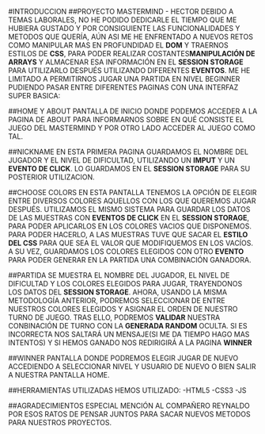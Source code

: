 
#INTRODUCCION
##PROYECTO MASTERMIND - HECTOR
DEBIDO A TEMAS LABORALES, NO HE PODIDO DEDICARLE EL TIEMPO QUE ME HUBIERA GUSTADO Y POR CONSIGUIENTE LAS FUNCIONALIDADES Y METODOS QUE QUERÍA, AÚN ASI ME HE ENFRENTADO A NUEVOS RETOS COMO MANIPULAR MAS EN PROFUNDIDAD EL **DOM** Y TRAERNOS ESTILOS DE **CSS**, PARA PODER REALIZAR COSTANTES**MANIPULACIÓN DE ARRAYS** Y ALMACENAR ESA INFORMACIÓN EN EL **SESSION STORAGE** PARA UTILIZARLO DESPUÉS UTILIZANDO DIFERENTES **EVENTOS**.
ME HE LIMITADO A PERMITIRNOS JUGAR UNA PARTIDA EN NIVEL BEGINNER PUDIENDO PASAR ENTRE DIFERENTES PAGINAS CON UNA INTERFAZ SUPER BASICA:


##HOME Y ABOUT
PANTALLA DE INICIO DONDE PODEMOS ACCEDER A LA PAGINA DE ABOUT PARA INFORMARNOS SOBRE EN QUÉ CONSISTE EL JUEGO DEL MASTERMIND Y POR OTRO LADO ACCEDER AL JUEGO COMO TAL.

##NICKNAME
EN ESTA PRIMERA PAGINA GUARDAMOS EL NOMBRE DEL JUGADOR Y EL NIVEL DE DIFICULTAD, UTILIZANDO UN **IMPUT** Y UN **EVENTO DE CLICK**. LO GUARDAMOS EN EL **SESSION STORAGE** PARA SU POSTERIOR UTILIZACION.

##CHOOSE COLORS
EN ESTA PANTALLA TENEMOS LA OPCIÓN DE ELEGIR ENTRE DIVERSOS COLORES AQUELLOS CON LOS QUE QUEREMOS JUGAR DESPUÉS. UTILIZAMOS EL MISMO SISTEMA PARA GUARDAR LOS DATOS DE LAS MUESTRAS CON **EVENTOS DE CLICK** EN EL **SESSION STORAGE**, PARA PODER APLICARLOS EN LOS COLORES VACIOS QUE DISPONEMOS. PARA PODER HACERLO, A LAS MUESTRAS TUVE QUE SACAR EL **ESTILO DEL CSS** PARA QUE SEA EL VALOR QUE MODIFIQUEMOS EN LOS VACÍOS. A SU VEZ, GUARDAMOS LOS COLORES ELEGIDOS CON OTRO **EVENTO** PARA PODER GENERAR EN LA PARTIDA UNA COMBINACIÓN GANADORA.

##PARTIDA
SE MUESTRA EL NOMBRE DEL JUGADOR, EL NIVEL DE DIFICULTAD Y LOS COLORES ELEGIDOS PARA JUGAR, TRAYENDONOS LOS DATOS DEL **SESSION STORAGE**. AHORA, USANDO LA MISMA METODOLOGÍA ANTERIOR, PODREMOS SELECCIONAR DE ENTRE NUESTROS COLORES ELEGIDOS Y ASIGNAR EL ORDEN DE NUESTRO TURNO DE JUEGO. TRAS ELLO, PODREMOS **VALIDAR** NUESTRA CONBINACIÓN DE TURNO CON LA **GENERADA RANDOM** OCULTA. SI ES INCORRECTA NOS SALTARÁ UN MENSAJE(SI ME DA TIEMPO HAGO MAS INTENTOS) Y SI HEMOS GANADO NOS REDIRIGIRÁ A LA PAGINA **WINNER**

##WINNER
PANTALLA DONDE PODREMOS ELEGIR JUGAR DE NUEVO ACCEDIENDO A SELECCIONAR NIVEL Y USUARIO DE NUEVO O BIEN SALIR A NUESTRA PANTALLA HOME.

##HERRAMIENTAS UTILIZADAS
HEMOS UTILIZADO:
-HTML5
-CSS3
-JS

##AGRADECIMIENTOS
ESPECIAL MENCIÓN AL COMPAÑERO REYNALDO POR ESOS RATOS DE PENSAR JUNTOS PARA SACAR NUEVOS METODOS PARA NUESTROS PROYECTOS.
    



